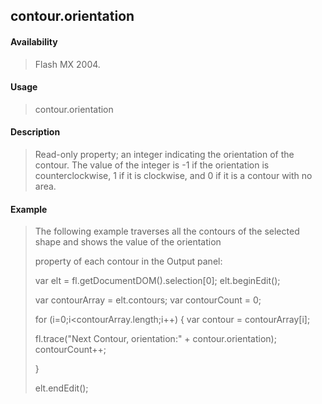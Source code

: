 ## contour.orientation

#### Availability

> Flash MX 2004.

#### Usage

> contour.orientation

#### Description

> Read-only property; an integer indicating the orientation of the contour. The value of the integer is -1 if the orientation is counterclockwise, 1 if it is clockwise, and 0 if it is a contour with no area.

#### Example

> The following example traverses all the contours of the selected shape and shows the value of the orientation
>
> property of each contour in the Output panel:
>
> var elt = fl.getDocumentDOM().selection\[0\]; elt.beginEdit();
>
> var contourArray = elt.contours; var contourCount = 0;
>
> for (i=0;i\<contourArray.length;i++) { var contour = contourArray\[i\];
>
> fl.trace("Next Contour, orientation:" + contour.orientation); contourCount++;
>
> }
>
> elt.endEdit();
